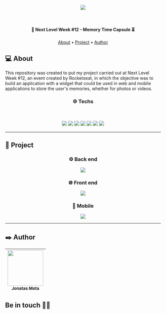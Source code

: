 <p align="center">
  <a href="https://app.rocketseat.com.br/events/nlw-spacetime/ignite/aula-1"><img src="https://app.rocketseat.com.br/_next/image?url=https%3A%2F%2Fmedia.graphassets.com%2Fp4jMI5oSm9HQE4EY3KvQ&w=1920&q=75"/></a>
</p>

<h4 align="center">
  <br>
  <br>
  🚀 Next Level Week #12 - Memory Time Capsule ⏳
</h4>

<p align="center">
 <a href="#-about">About</a> •
 <a href="#-project">Project</a> •
 <a href="#%EF%B8%8F-author">Author</a>
</p>

## 💻 About

This repository was created to put my project carried out at Next Level Week #12, an event created by Rocketseat, in which the objective was to build an application with a widget that could be used in web and mobile applications to store the user's memories, whether for photos or videos.

<h3 align="center">
⚙️ Techs

<p>&nbsp;</p>
  <img src="https://img.shields.io/badge/React-20232A?style=for-the-badge&logo=react&logoColor=61DAFB"/>
  <img src="https://img.shields.io/badge/Next-black?style=for-the-badge&logo=next.js&logoColor=white"/>
  <img src="https://img.shields.io/badge/tailwind_css-06B6D4.svg?style=for-the-badge&logo=tailwindcss&logoColor=white"/>
  <img src="https://img.shields.io/badge/expo-1C1E24?style=for-the-badge&logo=expo&logoColor=#D04A37"/>
  <img src="https://img.shields.io/badge/typescript-%23007ACC.svg?style=for-the-badge&logo=typescript&logoColor=white"/>
  <img src="https://img.shields.io/badge/node.js-6DA55F?style=for-the-badge&logo=node.js&logoColor=white"/>
  <img src="https://img.shields.io/badge/fastify-%23000000.svg?style=for-the-badge&logo=fastify&logoColor=white"/>
</h3>

---

## 🚧 Project

<div align="center">

### ⚙️ Back end
<img src="https://github.com/jonatasmota/NLW-Spacetime/assets/59838730/558beb3a-ea1a-4abf-9df6-0df8cbfc220b" />
  
### 🌐 Front end
<img src="https://github.com/jonatasmota/NLW-Spacetime/assets/59838730/8509e836-2db7-4731-94b7-2cb431fb5471" />
  
### 📱 Mobile
<img src="https://github.com/jonatasmota/NLW-Spacetime/assets/59838730/adb0b25e-cf35-4509-bb69-5a80e80b5df0" />
  
</div>
  
---

## ✒️ Author

| [<img src="https://avatars.githubusercontent.com/u/59838730?s=400&u=83245eb3ea932e16a32dae5757b2644152b4d427&v=4" width=115 > <br> <sub> Jonatas Mota </sub>](https://github.com/jonatasmota) |
| :--------------------------------------------------------------------------------------------------------------------------------------------: |

<h2>Be in touch 🤙🏽</h2>

<div align="center">

<a href="mailto:jonatasmota.dev@gmail.com" target="_blank">
</div>
